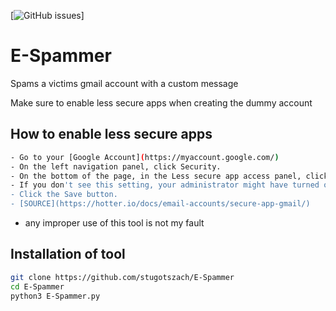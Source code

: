 [![GitHub issues](https://img.shields.io/github/issues/stugotszach/E-Spammer?color=Red&style=plastic)]

# E-Spammer
Spams a victims gmail account with a custom message

Make sure to enable less secure apps when creating the dummy account
## How to enable less secure apps
```bash
- Go to your [Google Account](https://myaccount.google.com/)
- On the left navigation panel, click Security.
- On the bottom of the page, in the Less secure app access panel, click Turn on access.
- If you don't see this setting, your administrator might have turned off less secure app account access (check the instruction above).
- Click the Save button.
- [SOURCE](https://hotter.io/docs/email-accounts/secure-app-gmail/)
```
* any improper use of this tool is not my fault
## Installation of tool
```bash
git clone https://github.com/stugotszach/E-Spammer
cd E-Spammer
python3 E-Spammer.py

